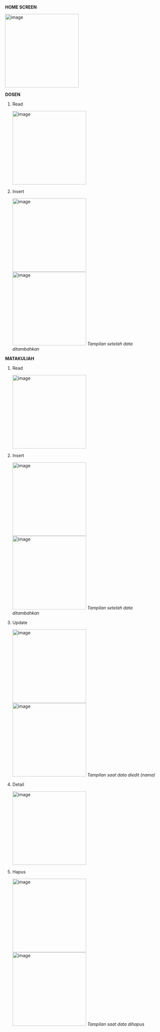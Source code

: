 **HOME SCREEN**

<img width="239" alt="image" src="https://github.com/user-attachments/assets/17a59dfe-1010-431f-a534-00d2ff0a64b0" />

**DOSEN**

1. Read
   
   <img width="239" alt="image" src="https://github.com/user-attachments/assets/02f5cf56-3212-4134-8a23-ac1c92f9ec92" />

2. Insert

   <img width="239" alt="image" src="https://github.com/user-attachments/assets/d571f5ce-f821-457f-8308-d60e81584a07" /> <img width="239" alt="image" src="https://github.com/user-attachments/assets/7e90f154-b30d-4171-b03a-ba5e478ec839" /> *Tampilan setelah data ditambahkan*

**MATAKULIAH**

1. Read

   <img width="239" alt="image" src="https://github.com/user-attachments/assets/fdd127a5-853f-40b3-b09a-0fef1d7f33a3" />

2. Insert

   <img width="239" alt="image" src="https://github.com/user-attachments/assets/eb6c1acd-d955-43fd-9c34-7cd0f7840b31" /> <img width="239" alt="image" src="https://github.com/user-attachments/assets/c7c7b138-66a9-4e68-9e62-3eab7721146a" /> *Tampilan setelah data ditambahkan*

3. Update
   
   <img width="239" alt="image" src="https://github.com/user-attachments/assets/90d5b8dd-8767-44b6-b40b-35ca630bb5f5" /> <img width="239" alt="image" src="https://github.com/user-attachments/assets/ea24a855-ddcb-4f28-8cee-e930d7e2268a" /> *Tampilan saat data diedit (nama)*
   
4. Detail

   <img width="239" alt="image" src="https://github.com/user-attachments/assets/03e80f18-47c2-4c57-adba-eb7dd4e0867e" />
   
9. Hapus

   <img width="239" alt="image" src="https://github.com/user-attachments/assets/18e08cab-b3d8-4dc9-b87c-1e1ccb627f29" /> <img width="239" alt="image" src="https://github.com/user-attachments/assets/954d74a5-4fd4-4de1-8fab-c08abd401dd1" /> *Tampilan saat data dihapus*
